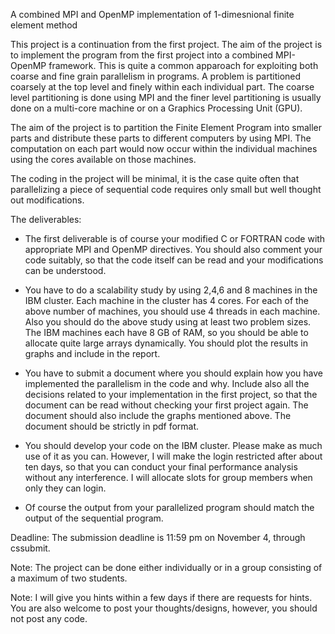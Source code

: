A combined MPI and OpenMP implementation of 1-dimesnional finite element method

This project is a continuation from the first project. The aim of the project is to implement the program from the first project into a combined MPI-OpenMP framework. This is quite a common apparoach for exploiting both coarse and fine grain parallelism in programs. A problem is partitioned coarsely at the top level and finely within each individual part. The coarse level partitioning is done using MPI and the finer level partitioning is usually done on a multi-core machine or on a Graphics Processing Unit (GPU).

The aim of the project is to partition the Finite Element Program into smaller parts and distribute these parts to different computers by using MPI. The computation on each part would now occur within the individual machines using the cores available on those machines.

The coding in the project will be minimal, it is the case quite often that parallelizing a piece of sequential code requires only small but well thought out modifications.

The deliverables:

-   The first deliverable is of course your modified C or FORTRAN code with appropriate MPI and OpenMP directives. You     should also comment your code suitably, so that the code itself can be read and your modifications can be              understood.

-   You have to do a scalability study by using 2,4,6 and 8 machines in the IBM cluster. Each machine in the cluster       has 4 cores. For each of the above number of machines, you should use 4 threads in each machine. Also you should do     the above study using at least two problem sizes. The IBM machines each have 8 GB of RAM, so you should be able to     allocate quite large arrays dynamically. You should plot the results in graphs and include in the report.

-   You have to submit a document where you should explain how you have implemented the parallelism in the code and        why. Include also all the decisions related to your implementation in the first project, so that the document can      be read without checking your first project again. The document should also include the graphs mentioned above. The     document should be strictly in pdf format.
    
-   You should develop your code on the IBM cluster. Please make as much use of it as you can. However, I will make the     login restricted after about ten days, so that you can conduct your final performance analysis without any             interference. I will allocate slots for group members when only they can login.

-   Of course the output from your parallelized program should match the output of the sequential program.


Deadline: The submission deadline is 11:59 pm on November 4, through cssubmit.

Note: The project can be done either individually or in a group consisting of a maximum of two students.

Note: I will give you hints within a few days if there are requests for hints. You are also welcome to post your thoughts/designs, however, you should not post any code. 
